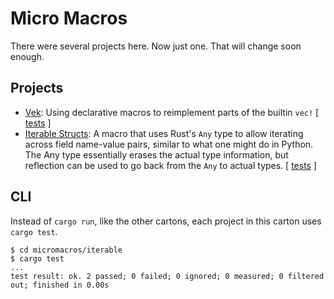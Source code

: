 # Micro Macros

There were several projects here. Now just one. That will change soon enough.

## Projects

* [Vek](vek/): Using declarative macros to reimplement parts of the builtin `vec!` [ [tests](vek/tests/the_test.rs) ]
* [Iterable Structs](iterable/): A macro that uses Rust's `Any` type to allow iterating across field name-value pairs, similar to what one might do in Python. The Any type essentially erases the actual type information, but reflection can be used to go back from the `Any` to actual types. [ [tests](iterable/tests/the_test.rs) ]

## CLI

Instead of `cargo run`, like the other cartons, each project in this carton uses `cargo test`.

```shell
$ cd micromacros/iterable
$ cargo test
...
test result: ok. 2 passed; 0 failed; 0 ignored; 0 measured; 0 filtered out; finished in 0.00s
```


